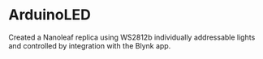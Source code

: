 # ArduinoLED

Created a Nanoleaf replica using WS2812b individually addressable lights and controlled by integration with the Blynk app.
